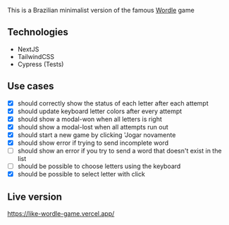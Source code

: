 This is a Brazilian minimalist version of the famous [Wordle](https://www.powerlanguage.co.uk/wordle/) game

## Technologies

- NextJS
- TailwindCSS
- Cypress (Tests)

## Use cases

- [x] should correctly show the status of each letter after each attempt
- [x] should update keyboard letter colors after every attempt
- [x] should show a modal-won when all letters is right
- [x] should show a modal-lost when all attempts run out
- [x] should start a new game by clicking 'Jogar novamente
- [x] should show error if trying to send incomplete word
- [ ] should show an error if you try to send a word that doesn't exist in the list
- [ ] should be possible to choose letters using the keyboard
- [x] should be possible to select letter with click

## Live version

https://like-wordle-game.vercel.app/
